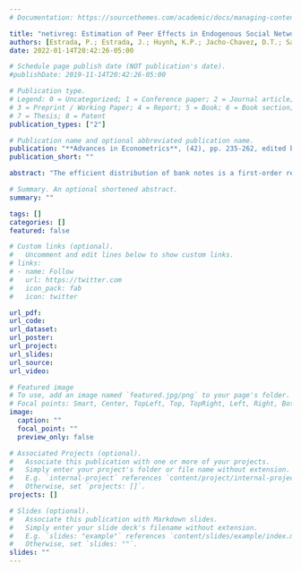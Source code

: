 ```yaml
---
# Documentation: https://sourcethemes.com/academic/docs/managing-content/

title: "netivreg: Estimation of Peer Effects in Endogenous Social Networks"
authors: [Estrada, P.; Estrada, J.; Huynh, K.P.; Jacho-Chavez, D.T.; Sanchez-Aragon, L]
date: 2022-01-14T20:42:26-05:00

# Schedule page publish date (NOT publication's date).
#publishDate: 2019-11-14T20:42:26-05:00

# Publication type.
# Legend: 0 = Uncategorized; 1 = Conference paper; 2 = Journal article;
# 3 = Preprint / Working Paper; 4 = Report; 5 = Book; 6 = Book section;
# 7 = Thesis; 8 = Patent
publication_types: ["2"]

# Publication name and optional abbreviated publication name.
publication: "**Advances in Econometrics**, (42), pp. 235-262, edited by Áureo de Paula, Elie Tamer, and Marcel Voia. Emerald Group Publishing"
publication_short: ""

abstract: "The efficient distribution of bank notes is a first‐order responsibility of central banks. The authors study the distribution patterns of bank notes with an administrative dataset from the Bank of Canada’s Currency Inventory Management Strategy. The single note inspection procedure generates a sample of 900 million bank notes in which the authors can trace the length of the stay of a bank note in the market. The authors define the duration of the bank note circulation cycle as beginning on the date the bank note is first shipped by the Bank of Canada to a financial institution and ending when it is returned to the Bank of Canada. In addition, the authors provide information regarding where the bank note is shipped and later received, as well as the physical fitness of the bank note upon return to the Bank of Canada’s distribution centers. K–prototype clustering classifies bank notes into types. A hazard model estimates the duration of bank note circulation cycles based on their clusters andc haracteristics. An adaptive elastic net provides an algorithm for dimension reduction. It is found that while the distribution of the duration is affected by fitness measures, their effects are negligible when compared with the influence exerted by the clusters related to bank note denominations."

# Summary. An optional shortened abstract.
summary: ""

tags: []
categories: []
featured: false

# Custom links (optional).
#   Uncomment and edit lines below to show custom links.
# links:
# - name: Follow
#   url: https://twitter.com
#   icon_pack: fab
#   icon: twitter

url_pdf: 
url_code:
url_dataset:
url_poster:
url_project:
url_slides:
url_source:
url_video:

# Featured image
# To use, add an image named `featured.jpg/png` to your page's folder. 
# Focal points: Smart, Center, TopLeft, Top, TopRight, Left, Right, BottomLeft, Bottom, BottomRight.
image:
  caption: ""
  focal_point: ""
  preview_only: false

# Associated Projects (optional).
#   Associate this publication with one or more of your projects.
#   Simply enter your project's folder or file name without extension.
#   E.g. `internal-project` references `content/project/internal-project/index.md`.
#   Otherwise, set `projects: []`.
projects: []

# Slides (optional).
#   Associate this publication with Markdown slides.
#   Simply enter your slide deck's filename without extension.
#   E.g. `slides: "example"` references `content/slides/example/index.md`.
#   Otherwise, set `slides: ""`.
slides: ""
---
```

